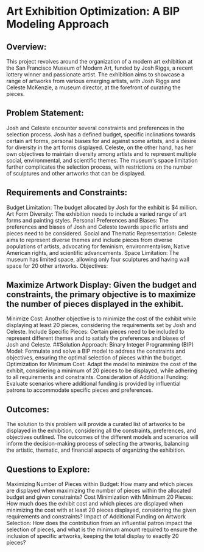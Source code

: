 # Art Exhibition Optimization: A BIP Modeling Approach

## Overview:
This project revolves around the organization of a modern art exhibition at the San Francisco Museum of Modern Art, funded by Josh Riggs, a recent lottery winner and passionate artist. The exhibition aims to showcase a range of artworks from various emerging artists, with Josh Riggs and Celeste McKenzie, a museum director, at the forefront of curating the pieces.

## Problem Statement:
Josh and Celeste encounter several constraints and preferences in the selection process. Josh has a defined budget, specific inclinations towards certain art forms, personal biases for and against some artists, and a desire for diversity in the art forms displayed. Celeste, on the other hand, has her own objectives to maintain diversity among artists and to represent multiple social, environmental, and scientific themes. The museum's space limitation further complicates the selection process, with restrictions on the number of sculptures and other artworks that can be displayed.

## Requirements and Constraints:
Budget Limitation: The budget allocated by Josh for the exhibit is $4 million.
Art Form Diversity: The exhibition needs to include a varied range of art forms and painting styles.
Personal Preferences and Biases: The preferences and biases of Josh and Celeste towards specific artists and pieces need to be considered.
Social and Thematic Representation: Celeste aims to represent diverse themes and include pieces from diverse populations of artists, advocating for feminism, environmentalism, Native American rights, and scientific advancements.
Space Limitation: The museum has limited space, allowing only four sculptures and having wall space for 20 other artworks.
Objectives:
## Maximize Artwork Display: Given the budget and constraints, the primary objective is to maximize the number of pieces displayed in the exhibit.
Minimize Cost: Another objective is to minimize the cost of the exhibit while displaying at least 20 pieces, considering the requirements set by Josh and Celeste.
Include Specific Pieces: Certain pieces need to be included to represent different themes and to satisfy the preferences and biases of Josh and Celeste.
##Solution Approach:
Binary Integer Programming (BIP) Model: Formulate and solve a BIP model to address the constraints and objectives, ensuring the optimal selection of pieces within the budget.
Optimization for Minimum Cost: Adapt the model to minimize the cost of the exhibit, considering a minimum of 20 pieces to be displayed, while adhering to all requirements and constraints.
Consideration of Additional Funding: Evaluate scenarios where additional funding is provided by influential patrons to accommodate specific pieces and preferences.
## Outcomes:
The solution to this problem will provide a curated list of artworks to be displayed in the exhibition, considering all the constraints, preferences, and objectives outlined. The outcomes of the different models and scenarios will inform the decision-making process of selecting the artworks, balancing the artistic, thematic, and financial aspects of organizing the exhibition.

## Questions to Explore:
Maximizing Number of Pieces within Budget: How many and which pieces are displayed when maximizing the number of pieces within the allocated budget and given constraints?
Cost Minimization with Minimum 20 Pieces: How much does the exhibit cost and which pieces are displayed when minimizing the cost with at least 20 pieces displayed, considering the given requirements and constraints?
Impact of Additional Funding on Artwork Selection: How does the contribution from an influential patron impact the selection of pieces, and what is the minimum amount required to ensure the inclusion of specific artworks, keeping the total display to exactly 20 pieces?
